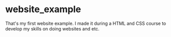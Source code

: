 # website_example

That's my first website example. I made it during a HTML and CSS course to develop my skills on doing websites and etc.
